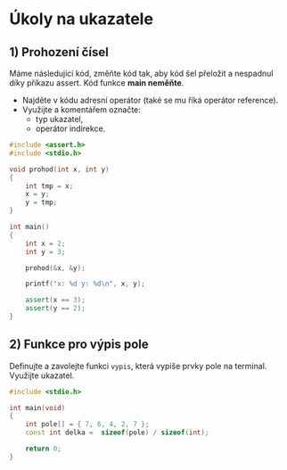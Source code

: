 # Úkoly na ukazatele

## 1) Prohození čísel

Máme následující kód, změňte kód tak, aby kód šel přeložit a nespadnul díky příkazu assert. Kód funkce **main neměňte**.

- Najděte v kódu adresní operátor (také se mu říká operátor reference).
- Využijte a komentářem označte:
    - typ ukazatel,
    - operátor indirekce.

```cpp
#include <assert.h>
#include <stdio.h>

void prohod(int x, int y)
{
    int tmp = x;
    x = y;
    y = tmp;
}

int main()
{
    int x = 2;
    int y = 3;

    prohod(&x, &y);

    printf("x: %d y: %d\n", x, y);

    assert(x == 3);
    assert(y == 2);
}
```


## 2) Funkce pro výpis pole

Definujte a zavolejte funkci `vypis`, která vypíše prvky pole na terminal. Využijte ukazatel.


```cpp
#include <stdio.h>

int main(void)
{
    int pole[] = { 7, 6, 4, 2, 7 };
    const int delka =  sizeof(pole) / sizeof(int);

    return 0;
}
```
